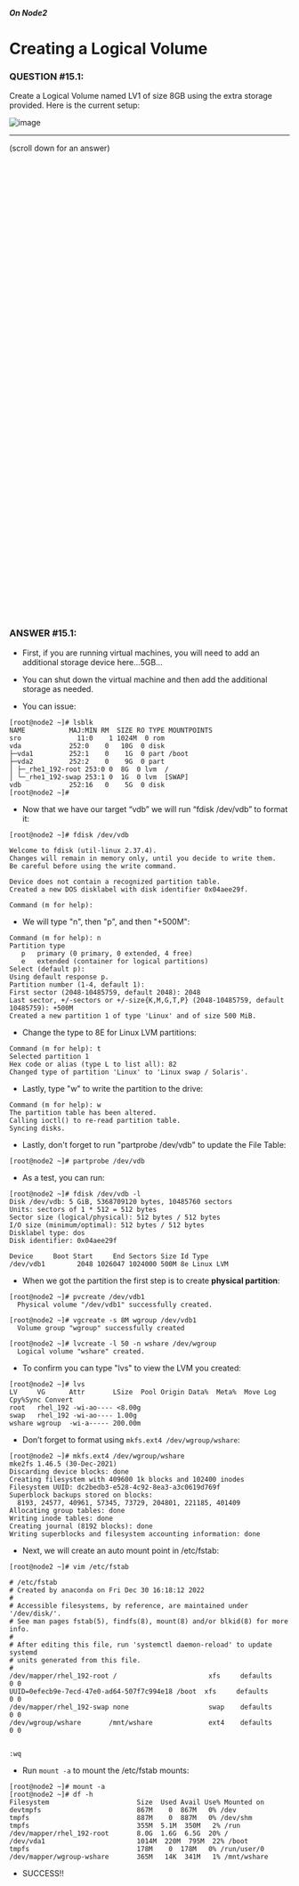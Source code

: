 ***On Node2***

# Creating a Logical Volume

### QUESTION #15.1:
Create a Logical Volume named LV1 of size 8GB using the extra storage provided.  Here is the current setup:

![image](https://github.com/RedHatRanger/rhcsa9vagrant/assets/90477448/2938063e-f47b-4f0d-8a85-547ef35964e5)


***
(scroll down for an answer)

<br/><br/><br/><br/><br/><br/><br/><br/><br/><br/><br/><br/><br/><br/><br/><br/><br/><br/><br/><br/><br/><br/><br/><br/>
<br/><br/><br/><br/><br/><br/><br/><br/><br/><br/><br/><br/><br/><br/><br/><br/><br/><br/><br/><br/><br/><br/><br/><br/>

### ANSWER #15.1:

* First, if you are running virtual machines, you will need to add an additional storage device here...5GB...
* You can shut down the virtual machine and then add the additional storage as needed.

* You can issue:

```
[root@node2 ~]# lsblk
NAME           MAJ:MIN RM  SIZE RO TYPE MOUNTPOINTS
sro              11:0    1 1024M  0 rom
vda            252:0    0   10G  0 disk
├─vda1         252:1    0    1G  0 part /boot
├─vda2         252:2    0    9G  0 part
│ ├─_rhe1_192-root 253:0 0  8G  0 lvm  /
│ └─_rhe1_192-swap 253:1 0  1G  0 lvm  [SWAP]
vdb            252:16   0    5G  0 disk
[root@node2 ~]#
```

* Now that we have our target “vdb” we will run “fdisk /dev/vdb” to format it: 
```
[root@node2 ~]# fdisk /dev/vdb

Welcome to fdisk (util-linux 2.37.4).
Changes will remain in memory only, until you decide to write them.
Be careful before using the write command.

Device does not contain a recognized partition table.
Created a new DOS disklabel with disk identifier 0x04aee29f.

Command (m for help): 
```

* We will type "n", then "p", and then "+500M":
```
Command (m for help): n
Partition type
   p   primary (0 primary, 0 extended, 4 free)
   e   extended (container for logical partitions)
Select (default p):
Using default response p.
Partition number (1-4, default 1):
First sector (2048-10485759, default 2048): 2048
Last sector, +/-sectors or +/-size{K,M,G,T,P} (2048-10485759, default 10485759): +500M
Created a new partition 1 of type 'Linux' and of size 500 MiB.
```
* Change the type to 8E for Linux LVM partitions:
```
Command (m for help): t
Selected partition 1
Hex code or alias (type L to list all): 82
Changed type of partition 'Linux' to 'Linux swap / Solaris'.
```
* Lastly, type "w" to write the partition to the drive:
```
Command (m for help): w
The partition table has been altered.
Calling ioctl() to re-read partition table.
Syncing disks.
```
* Lastly, don't forget to run "partprobe /dev/vdb" to update the File Table:
```
[root@node2 ~]# partprobe /dev/vdb
```
* As a test, you can run:
```
[root@node2 ~]# fdisk /dev/vdb -l
Disk /dev/vdb: 5 GiB, 5368709120 bytes, 10485760 sectors
Units: sectors of 1 * 512 = 512 bytes
Sector size (logical/physical): 512 bytes / 512 bytes
I/O size (minimum/optimal): 512 bytes / 512 bytes
Disklabel type: dos
Disk identifier: 0x04aee29f

Device     Boot Start     End Sectors Size Id Type
/dev/vdb1        2048 1026047 1024000 500M 8e Linux LVM
```

* When we got the partition the first step is to create **physical partition**: 

```
[root@node2 ~]# pvcreate /dev/vdb1
  Physical volume "/dev/vdb1" successfully created.
```
```
[root@node2 ~]# vgcreate -s 8M wgroup /dev/vdb1
  Volume group "wgroup" successfully created
```
```
[root@node2 ~]# lvcreate -l 50 -n wshare /dev/wgroup
  Logical volume "wshare" created.
```
* To confirm you can type "lvs" to view the LVM you created:
```
[root@node2 ~]# lvs
LV     VG      Attr       LSize  Pool Origin Data%  Meta%  Move Log Cpy%Sync Convert
root   rhel_192 -wi-ao---- <8.00g                                                    
swap   rhel_192 -wi-ao---- 1.00g                                                    
wshare wgroup  -wi-a----- 200.00m
```
* Don’t forget to format using ```mkfs.ext4 /dev/wgroup/wshare```:
```
[root@node2 ~]# mkfs.ext4 /dev/wgroup/wshare
mke2fs 1.46.5 (30-Dec-2021)
Discarding device blocks: done                            
Creating filesystem with 409600 1k blocks and 102400 inodes
Filesystem UUID: dc2bedb3-e528-4c92-8ea3-a3c0619d769f
Superblock backups stored on blocks: 
  8193, 24577, 40961, 57345, 73729, 204801, 221185, 401409
Allocating group tables: done                            
Writing inode tables: done                            
Creating journal (8192 blocks): done
Writing superblocks and filesystem accounting information: done   
```
* Next, we will create an auto mount point in /etc/fstab:
```
[root@node2 ~]# vim /etc/fstab

# /etc/fstab
# Created by anaconda on Fri Dec 30 16:18:12 2022
#
# Accessible filesystems, by reference, are maintained under '/dev/disk/'.
# See man pages fstab(5), findfs(8), mount(8) and/or blkid(8) for more info.
#
# After editing this file, run 'systemctl daemon-reload' to update systemd
# units generated from this file.
#
/dev/mapper/rhel_192-root /                       xfs     defaults        0 0
UUID=0efecb9e-7ecd-47e0-ad64-507f7c994e18 /boot  xfs     defaults        0 0
/dev/mapper/rhel_192-swap none                    swap    defaults        0 0
/dev/wgroup/wshare       /mnt/wshare              ext4    defaults        0 0


:wq
```
* Run ```mount -a``` to mount the /etc/fstab mounts:
```
[root@node2 ~]# mount -a
[root@node2 ~]# df -h
Filesystem                      Size  Used Avail Use% Mounted on
devtmpfs                        867M    0  867M   0% /dev
tmpfs                           887M    0  887M   0% /dev/shm
tmpfs                           355M  5.1M  350M   2% /run
/dev/mapper/rhel_192-root       8.0G  1.6G  6.5G  20% /
/dev/vda1                       1014M  220M  795M  22% /boot
tmpfs                           178M    0  178M   0% /run/user/0
/dev/mapper/wgroup-wshare       365M   14K  341M   1% /mnt/wshare
```

* SUCCESS!!
